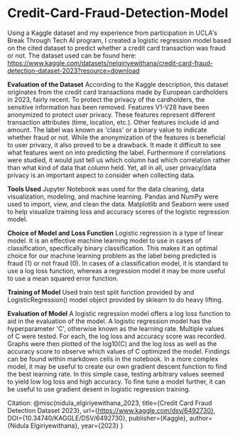 # Credit-Card-Fraud-Detection-Model
Using a Kaggle dataset and my experience from participation in UCLA's Break Through Tech AI program, I created a logistic regression model based on the cited dataset to predict whether a credit card transaction was fraud or not. 
The dataset used can be found here: https://www.kaggle.com/datasets/nelgiriyewithana/credit-card-fraud-detection-dataset-2023?resource=download

**Evaluation of the Dataset**
According to the Kaggle description, this dataset originates from the credit card transactions made by European cardholders in 2023, fairly recent. To protect the privacy of the cardholders, the sensitive information has been removed. Features V1-V28 have been anonymized to protect user privacy. These features represent different transaction attributes (time, location, etc.). Other features include id and amount. The label was known as 'class' or a binary value to indicate whether fraud or not. While the anonymization of the features is beneficial to user privacy, it also proved to be a drawback. It made it difficult to see what features went on into predicting the label. Furthermore if correlations were studied, it would just tell us which column had which correlation rather than what kind of data that column held. Yet, all in all, user privacy/data privacy is an important aspect to consider when collecting data. 

**Tools Used**
Jupyter Notebook was used for the data cleaning, data visualization, modeling, and machine learning. Pandas and NumPy were used to import, view, and clean the data. Matplotlib and Seaborn were used to help visualize training loss and accuracy scores of the logistic regression model. 

**Choice of Model and Loss Function**
Logistic regression is a type of linear model. It is an effective machine learning model to use in cases of classification, specifically binary classification. This makes it an optimal choice for our machine learning problem as the label being predicted is fraud (1) or not fraud (0). In cases of a classification model, it is standard to use a log loss function, whereas a regression model it may be more useful to use a mean squared error function. 

**Training of Model**
Used train test split function provided by and LogisticRegression() model object provided by sklearn to do heavy lifting. 

**Evaluation of Model**
A logistic regression model offers a log loss function to aid in the evaluation of the model. A logistic regression model has the hyperparameter 'C', otherwise known as the learning rate. Multiple values of C were tested. For each, the log loss and accuracy score was recorded. Graphs were then plotted of the log10(C) and the log loss as well as the accuracy score to observe which values of C optimized the model. Findings can be found within markdown cells in the notebook. In a more complex model, it may be useful to create our own gradient descent function to find the best learning rate. In this simple case, testing arbitrary values seemed to yield low log loss and high accuracy. To fine tune a model further, it can be useful to use gradient desent in logistic regression training. 


Citation: 
@misc{nidula_elgiriyewithana_2023,
	title={Credit Card Fraud Detection Dataset 2023},
	url={https://www.kaggle.com/dsv/6492730},
	DOI={10.34740/KAGGLE/DSV/6492730},
	publisher={Kaggle},
	author={Nidula Elgiriyewithana},
	year={2023}
}

